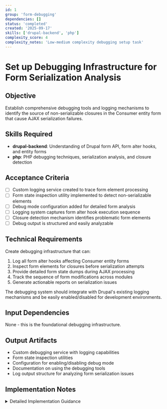```yaml
---
id: 1
group: 'form-debugging'
dependencies: []
status: 'completed'
created: '2025-09-17'
skills: ['drupal-backend', 'php']
complexity_score: 4
complexity_notes: 'Low-medium complexity debugging setup task'
---
```


# Set up Debugging Infrastructure for Form Serialization Analysis

## Objective

Establish comprehensive debugging tools and logging mechanisms to identify the source of non-serializable closures in the Consumer entity form that cause AJAX serialization failures.

## Skills Required

- **drupal-backend**: Understanding of Drupal form API, form alter hooks, and entity forms
- **php**: PHP debugging techniques, serialization analysis, and closure detection

## Acceptance Criteria

- [ ] Custom logging service created to trace form element processing
- [ ] Form state inspection utility implemented to detect non-serializable elements
- [ ] Debug mode configuration added for detailed form analysis
- [ ] Logging system captures form alter hook execution sequence
- [ ] Closure detection mechanism identifies problematic form elements
- [ ] Debug output is structured and easily analyzable

## Technical Requirements

Create debugging infrastructure that can:

1. Log all form alter hooks affecting Consumer entity forms
2. Inspect form elements for closures before serialization attempts
3. Provide detailed form state dumps during AJAX processing
4. Track the sequence of form modifications across modules
5. Generate actionable reports on serialization issues

The debugging system should integrate with Drupal's existing logging mechanisms and be easily enabled/disabled for development environments.

## Input Dependencies

None - this is the foundational debugging infrastructure.

## Output Artifacts

- Custom debugging service with logging capabilities
- Form state inspection utilities
- Configuration for enabling/disabling debug mode
- Documentation on using the debugging tools
- Log output structure for analyzing form serialization issues

## Implementation Notes

<details>
<summary>Detailed Implementation Guidance</summary>

**Debugging Service Creation:**

1. Create a new service `simple_oauth_21.form_serialization_debugger` in `simple_oauth_21.services.yml`
2. Implement a class `FormSerializationDebugger` in `src/Service/FormSerializationDebugger.php`
3. Add methods for:
   - `logFormAlterHook()` - Log when form alter hooks are called
   - `inspectFormState()` - Examine form state for non-serializable elements
   - `detectClosures()` - Recursively scan form arrays for closure objects
   - `generateReport()` - Create structured analysis reports

**Form State Inspection:**

1. Use PHP's `is_callable()` and `is_object()` to detect potential closures
2. Recursively traverse form arrays using `array_walk_recursive()`
3. Check for specific patterns like `$form['#ajax']['callback']` that commonly contain closures
4. Log the exact location and type of non-serializable elements

**Configuration Integration:**

1. Add debug configuration to module's configuration schema
2. Use `\Drupal::config('simple_oauth_21.debug')` to check if debugging is enabled
3. Ensure debug logging only occurs in development environments

**Hook Integration:**

1. Implement `hook_form_alter()` to instrument Consumer entity forms
2. Add debugging calls before and after each form modification
3. Use `\Drupal::service('simple_oauth_21.form_serialization_debugger')` in hooks

**Error Handling:**

- Wrap all debugging operations in try-catch blocks
- Ensure debugging failures don't break form functionality
- Provide fallback logging to Drupal's standard logger if custom logging fails
</details>
